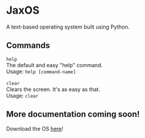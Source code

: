 # JaxOS
A text-based operating system built using Python.
## Commands
`help`
<br />
The default and easy "help" command.
<br />
Usage: `help [command-name]`
<br />
<br />
`clear`
<br />
Clears the screen. It's as easy as that.
<br />
Usage: `clear`
## More documentation coming soon!
Download the OS [here](https://download.jaxo.dev/jaxos/)!
